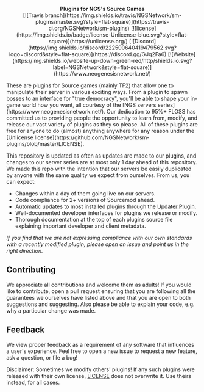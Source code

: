 <p align="center">
	<b>Plugins for NGS's Source Games</b><br>
	[![Travis branch](https://img.shields.io/travis/NGSNetwork/sm-plugins/master.svg?style=flat-square)](https://travis-ci.org/NGSNetwork/sm-plugins) [![license](https://img.shields.io/badge/license-Unlicense-blue.svg?style=flat-square)](https://unlicense.org/) [![Discord](https://img.shields.io/discord/222500640419479562.svg?logo=discord&style=flat-square)](https://discord.gg/GJq2Fa6) [![Website](https://img.shields.io/website-up-down-green-red/http/shields.io.svg?label=NGSNetwork&style=flat-square)](https://www.neogenesisnetwork.net/)
</p>
These are plugins for Source games (mainly TF2) that allow one to manipulate their server in various exciting ways. From a plugin to spawn bosses to an interface for "true democracy", you'll be able to shape your in-game world how you want, all courtesy of the [NGS servers series](https://www.neogenesisnetwork.net/). Our dedication to 95%+ FLOSS has committed us to providing people the opportunity to learn from, modify, and release our vast variety of plugins as they so please. All of these plugins are free for anyone to do (almost) anything anywhere for any reason under the [Unlicense license](https://github.com/NGSNetwork/sm-plugins/blob/master/LICENSE).

This repository is updated as often as updates are made to our plugins, and changes to our server series are at most only 1 day ahead of this repository. We made this repo with the intention that our servers be easily duplicated by anyone with the same quality we expect from ourselves. From us, you can expect:
* Changes within a day of them going live on our servers.
* Code compliance for 2+ versions of Sourcemod ahead.
* Automatic updates to most installed plugins through the [Updater Plugin](https://forums.alliedmods.net/showthread.php?t=169095).
* Well-documented developer interfaces for plugins we release or modify.
* Thorough documentation at the top of each plugins source file explaining important developer and client metadata.

*If you find that we are not expressing compliance with our own standards with a recently modified plugin, please open an issue and point us in the right direction.*

## Contributing
We appreciate all contributions and welcome them as adults! If you would like to contribute, open a pull request ensuring that you are following all the guarantees we ourselves have listed above and that you are open to both suggestions and suggesting. Also please be able to explain your code, e.g. why a particular change was made.

## Feedback
We view proper feedback as a requirement of any software that influences a user's experience. Feel free to open a new issue to request a new feature, ask a question, or file a bug!

Disclaimer: Sometimes we modify others' plugins! If any such plugins were released with their own license, [LICENSE](https://github.com/NGSNetwork/sm-plugins/blob/master/LICENSE) does not overwrite it. Use theirs instead, for all cases.
